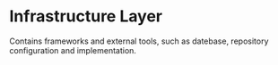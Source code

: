 # Infrastructure Layer

Contains frameworks and external tools, such as datebase, repository configuration and implementation.
